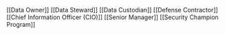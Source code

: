[[Data Owner]]
[[Data Steward]]
[[Data Custodian]]
[[Defense Contractor]]
[[Chief Information Officer (CIO)]]
[[Senior Manager]]
[[Security Champion Program]]
